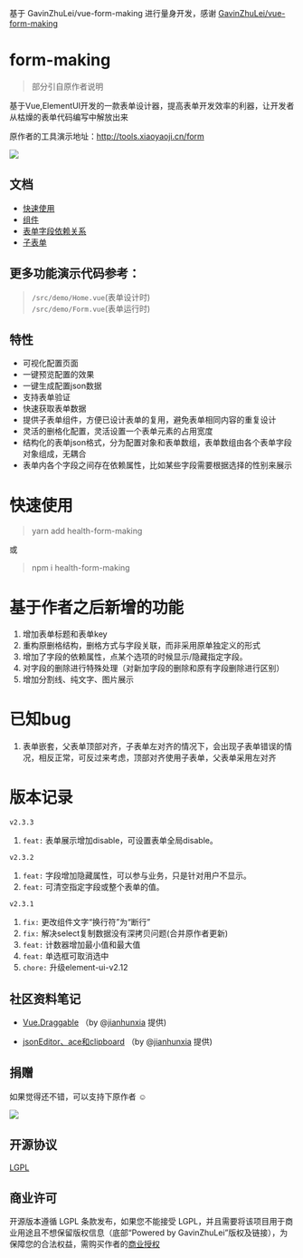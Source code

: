 基于 GavinZhuLei/vue-form-making 进行量身开发，感谢 [GavinZhuLei/vue-form-making](https://github.com/GavinZhuLei/vue-form-making)

# form-making
> 部分引自原作者说明

基于Vue,ElementUI开发的一款表单设计器，提高表单开发效率的利器，让开发者从枯燥的表单代码编写中解放出来

原作者的工具演示地址：http://tools.xiaoyaoji.cn/form

![](https://user-gold-cdn.xitu.io/2018/9/27/1661a6cd60454273)


## 文档

* [快速使用](https://www.yuque.com/zhulei-sbpfz/ua9nar/mdgwki)
* [组件](https://www.yuque.com/zhulei-sbpfz/ua9nar/vtebqs)
* [表单字段依赖关系](docs/fieldDepend.md)
* [子表单](docs/childForm.md)

## 更多功能演示代码参考：  
> `/src/demo/Home.vue`(表单设计时)    
> `/src/demo/Form.vue`(表单运行时)

## 特性

* 可视化配置页面
* 一键预览配置的效果
* 一键生成配置json数据
* 支持表单验证
* 快速获取表单数据
* 提供子表单组件，方便已设计表单的复用，避免表单相同内容的重复设计
* 灵活的删格化配置，灵活设置一个表单元素的占用宽度
* 结构化的表单json格式，分为配置对象和表单数组，表单数组由各个表单字段对象组成，无耦合
* 表单内各个字段之间存在依赖属性，比如某些字段需要根据选择的性别来展示

# 快速使用
> yarn add health-form-making

或  

> npm i health-form-making

# 基于作者之后新增的功能
1. 增加表单标题和表单key
2. 重构原删格结构，删格方式与字段关联，而非采用原单独定义的形式
3. 增加了字段的依赖属性，点某个选项的时候显示/隐藏指定字段。
4. 对字段的删除进行特殊处理（对新加字段的删除和原有字段删除进行区别）
5. 增加分割线、纯文字、图片展示

# 已知bug
1. 表单嵌套，父表单顶部对齐，子表单左对齐的情况下，会出现子表单错误的情况，相反正常，可反过来考虑，顶部对齐使用子表单，父表单采用左对齐

# 版本记录
`v2.3.3`
1. `feat:` 表单展示增加disable，可设置表单全局disable。

`v2.3.2`
1. `feat:` 字段增加隐藏属性，可以参与业务，只是针对用户不显示。
2. `feat:` 可清空指定字段或整个表单的值。

`v2.3.1`
1. `fix:` 更改组件文字“换行符”为“断行”
2. `fix:` 解决select复制数据没有深拷贝问题(合并原作者更新)
3. `feat:` 计数器增加最小值和最大值
4. `feat:` 单选框可取消选中
5. `chore:` 升级element-ui-v2.12

## 社区资料笔记

* [Vue.Draggable](https://note.youdao.com/share/?id=f525c8897d9d7f6648bc28d59f5d03f4&type=note#/) （by @[jianhunxia](https://github.com/jianhunxia) 提供)

* [jsonEditor、ace和clipboard](https://note.youdao.com/share/?id=4cb3b53c76cb9f5f733f171529f71501&type=note#/) （by @[jianhunxia](https://github.com/jianhunxia) 提供)

## 捐赠 

如果觉得还不错，可以支持下原作者 ☺

![](https://user-gold-cdn.xitu.io/2018/10/28/166ba780bb01fef7?w=2304&h=1050&f=jpeg&s=197327)

## 开源协议

[LGPL](https://opensource.org/licenses/LGPL-3.0)

## 商业许可

开源版本遵循 LGPL 条款发布，如果您不能接受 LGPL，并且需要将该项目用于商业用途且不想保留版权信息（底部“Powered by GavinZhuLei”版权及链接），为保障您的合法权益，需购买作者的[商业授权](http://tools.xiaoyaoji.cn/form/#/price)